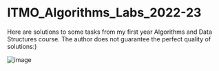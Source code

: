 # ITMO_Algorithms_Labs_2022-23
Here are solutions to some tasks from my first year Algorithms and Data Structures course. The author does not guarantee the perfect quality of solutions:)

![image](https://github.com/nastyxxaavs/ITMO_Algorithms_Labs_2022-23/assets/113058066/e3de23b9-2382-4b22-99ed-701ad079b5e5)
